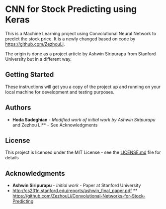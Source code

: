 # CNN for Stock Predicting using Keras

This is a Machine Learning project using Convolutional Neural Network to predict the stock price. It is a newly changed based on code by https://github.com/ZezhouLi.

The origin is done as a project article by Ashwin Siripurapu from Stanford University but in a different way.

## Getting Started

These instructions will get you a copy of the project up and running on your local machine for development and testing purposes.

## Authors

* **Hoda Sadeghian** - *Modified work of initial work by Ashwin Siripurapu* and Zezhou Li** - See Acknowledgments

## License

This project is licensed under the MIT License - see the [LICENSE.md](LICENSE.md) file for details

## Acknowledgments

* **Ashwin Siripurapu** - *Initial work* - Paper at Stanford University
*	http://cs231n.stanford.edu/reports/ashwin_final_paper.pdf
** https://github.com/ZezhouLi/Convolutional-Networks-for-Stock-Predicting

